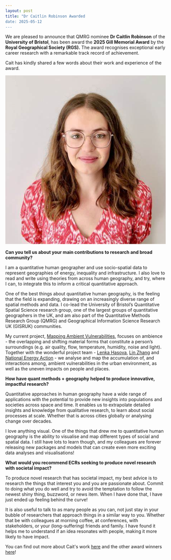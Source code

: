 ```yaml
---
layout: post
title: "Dr Caitlin Robinson Awarded 
date: 2025-05-12
---
```


We are pleased to announce that QMRG nominee **Dr Caitlin Robinson** of the **University of Bristol**, has been award the **2025 Gill Memorial Award** by the **Royal Geographical Society (RGS).** The award recognises exceptional early career research with a remarkable track record of achievement.

Cait has kindly shared a few words about their work and experience of the award. 

<img src="/images/cait_robinson.png" alt="..." width="600"/>

__Can you tell us about your main contributions to research and broad community?__

I am a quantitative human geographer and use socio-spatial data to represent geographies of energy, inequality and infrastructure. I also love to read and write using theories from across human geography, and try, where I can, to integrate this to inform a critical quantitative approach. 
 
One of the best things about quantitative human geography, is the feeling that the field is expanding, drawing on an increasingly diverse range of spatial methods and data. I co-lead the University of Bristol’s Quantitative Spatial Science research group, one of the largest groups of quantitative geographers in the UK, and am also part of the Quantitative Methods Research Group (QMRG) and Geographical Information Science Research UK (GISRUK) communities.
 
My current project, [Mapping Ambient Vulnerabilities](https://ambient-vulnerability.co.uk/), focuses on ambience - the overlapping and shifting material forms that constitute a person’s surroundings (e.g. air quality, flow, temperature, humidity, noise and light). Together with the wonderful project team - [Lenka Hasova](https://www.bristol.ac.uk/people/person/Lenka-Hasova-0b32770b-c4cb-4d84-945b-b85a9bd4536b/), [Lin Zhang](https://research.manchester.ac.uk/en/persons/lin-zhang) and [National Energy Action](https://www.nea.org.uk/) - we analyse and map the accumulation of, and interactions among, ambient vulnerabilities in the urban environment, as well as the uneven impacts on people and places.
 
__How have quant methods + geography helped to produce innovative, impactful research?__

Quantitative approaches in human geography have a wide range of applications with the potential to provide new insights into populations and societies across space and time. It enables us to extrapolate detailed insights and knowledge from qualitative research, to learn about social processes at scale. Whether that is across cities globally or analysing change over decades.
 
I love anything visual. One of the things that drew me to quantitative human geography is the ability to visualise and map different types of social and spatial data. I still have lots to learn though, and my colleagues are forever releasing new packages and models that can create even more exciting data analyses and visualisations!
 
__What would you recommend ECRs seeking to produce novel research with societal impact?__

To produce novel research that has societal impact, my best advice is to research the things that interest you and you are passionate about. Commit to doing what you do well and try to avoid the temptation to follow the newest shiny thing, buzzword, or news item. When I have done that, I have just ended up feeling behind the curve!
 
It is also useful to talk to as many people as you can, not just stay in your bubble of researchers that approach things in a similar way to you. Whether that be with colleagues at morning coffee, at conferences, with stakeholders, or your (long-suffering) friends and family. I have found it helps me to understand if an idea resonates with people, making it more likely to have impact.


You can find out more about Cait's work [here](https://www.bristol.ac.uk/people/person/Caitlin-Robinson-29fc8d3e-8d7e-41ba-80f9-0e325f1cce90/) and the other award winners [here](https://www.rgs.org/about-us/our-work/medals-awards-and-prizes/society-medals-and-awards/2025-awards)!
